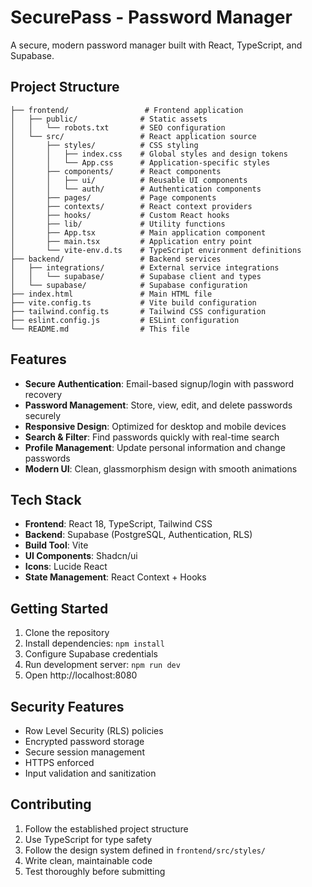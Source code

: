 # SecurePass - Password Manager

A secure, modern password manager built with React, TypeScript, and Supabase.

## Project Structure

```
├── frontend/                 # Frontend application
│   ├── public/              # Static assets
│   │   └── robots.txt       # SEO configuration
│   └── src/                 # React application source
│       ├── styles/          # CSS styling
│       │   ├── index.css    # Global styles and design tokens
│       │   └── App.css      # Application-specific styles
│       ├── components/      # React components
│       │   ├── ui/          # Reusable UI components
│       │   └── auth/        # Authentication components
│       ├── pages/           # Page components
│       ├── contexts/        # React context providers
│       ├── hooks/           # Custom React hooks
│       ├── lib/             # Utility functions
│       ├── App.tsx          # Main application component
│       ├── main.tsx         # Application entry point
│       └── vite-env.d.ts    # TypeScript environment definitions
├── backend/                 # Backend services
│   ├── integrations/        # External service integrations
│   │   └── supabase/        # Supabase client and types
│   └── supabase/            # Supabase configuration
├── index.html               # Main HTML file
├── vite.config.ts           # Vite build configuration
├── tailwind.config.ts       # Tailwind CSS configuration
├── eslint.config.js         # ESLint configuration
└── README.md                # This file
```

## Features

- **Secure Authentication**: Email-based signup/login with password recovery
- **Password Management**: Store, view, edit, and delete passwords securely
- **Responsive Design**: Optimized for desktop and mobile devices
- **Search & Filter**: Find passwords quickly with real-time search
- **Profile Management**: Update personal information and change passwords
- **Modern UI**: Clean, glassmorphism design with smooth animations

## Tech Stack

- **Frontend**: React 18, TypeScript, Tailwind CSS
- **Backend**: Supabase (PostgreSQL, Authentication, RLS)
- **Build Tool**: Vite
- **UI Components**: Shadcn/ui
- **Icons**: Lucide React
- **State Management**: React Context + Hooks

## Getting Started

1. Clone the repository
2. Install dependencies: `npm install`
3. Configure Supabase credentials
4. Run development server: `npm run dev`
5. Open http://localhost:8080

## Security Features

- Row Level Security (RLS) policies
- Encrypted password storage
- Secure session management
- HTTPS enforced
- Input validation and sanitization

## Contributing

1. Follow the established project structure
2. Use TypeScript for type safety
3. Follow the design system defined in `frontend/src/styles/`
4. Write clean, maintainable code
5. Test thoroughly before submitting